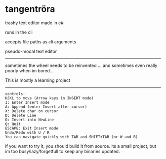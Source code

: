 # tangentröra

trashy text editor made in c#

runs in the cli

accepts file paths as cli arguments

pseudo-modal text editor

---
sometimes the wheel needs to be reinvented 
... and sometimes even really poorly when im bored...

This is mostly a learning project

---
```
controls:
HJKL to move (Arrow keys in INSERT mode)
I: Enter Insert mode 
A: Append (enter Insert after cursor) 
X: Delete char on cursor
D: Delete Line
O: Insert into NewLine
Q: Quit
ESCAPE: Exit Insert mode
Undo/Redo with U / R
You can navigate quickly with TAB and SHIFT+TAB (or W and B)
```

if you want to try it, you should build it from source. its a small project, but im too busy/lazy/forgetfull to keep any binaries updated.
